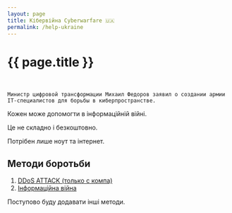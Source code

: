 ```yaml
---
layout: page
title: Кібервійна Cyberwarfare 🇺🇦
permalink: /help-ukraine
---
```


<h1 itemprop="name">{{ page.title }}</h1>️

`Министр цифровой трансформации Михаил Федоров заявил о создании армии IT-специалистов для борьбы в киберпространстве.`

Кожен може допомогти в інформаційній війні.

Це не складно і безкоштовно.

Потрібен лише ноут та інтернет.

## Методи боротьби
1. <a target="_blank" href="/help-ukraine-ddos">DDoS ATTACK (только с компа)</a>
1. <a target="_blank" href="/help-ukraine-social-networks">Інформаційна війна</a>

Поступово буду додавати інші методи.




